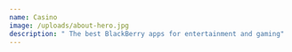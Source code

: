 ```yaml
---
name: Casino
image: /uploads/about-hero.jpg
description: " ﻿The best BlackBerry apps for entertainment and gaming"
---
```

